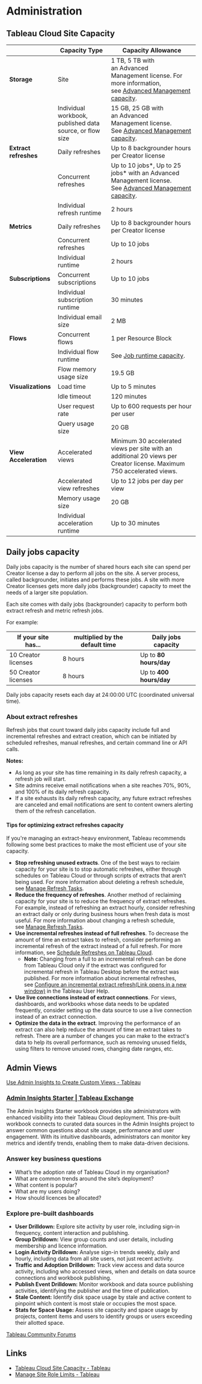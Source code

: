 # Administration

## Tableau Cloud Site Capacity

|                       | Capacity Type                                            | Capacity Allowance                                                                                                                                                                     |
| --------------------- | -------------------------------------------------------- | -------------------------------------------------------------------------------------------------------------------------------------------------------------------------------------- |
| **Storage**           | Site                                                     | 1 TB, 5 TB with an Advanced Management license. For more information, see [Advanced Management capacity](https://help.tableau.com/current/online/en-us/to_site_capacity.htm#advanced). |
|                       | Individual workbook, published data source, or flow size | 15 GB, 25 GB with an Advanced Management license. See [Advanced Management capacity](https://help.tableau.com/current/online/en-us/to_site_capacity.htm#advanced).                     |
| **Extract refreshes** | Daily refreshes                                          | Up to 8 backgrounder hours per Creator license                                                                                                                                         |
|                       | Concurrent refreshes                                     | Up to 10 jobs*, Up to 25 jobs* with an Advanced Management license. See [Advanced Management capacity](https://help.tableau.com/current/online/en-us/to_site_capacity.htm#advanced).   |
|                       | Individual refresh runtime                               | 2 hours                                                                                                                                                                                |
| **Metrics**           | Daily refreshes                                          | Up to 8 backgrounder hours per Creator license                                                                                                                                         |
|                       | Concurrent refreshes                                     | Up to 10 jobs                                                                                                                                                                          |
|                       | Individual runtime                                       | 2 hours                                                                                                                                                                                |
| **Subscriptions**     | Concurrent subscriptions                                 | Up to 10 jobs                                                                                                                                                                          |
|                       | Individual subscription runtime                          | 30 minutes                                                                                                                                                                             |
|                       | Individual email size                                    | 2 MB                                                                                                                                                                                   |
| **Flows**             | Concurrent flows                                         | 1 per Resource Block                                                                                                                                                                   |
|                       | Individual flow runtime                                  | See [Job runtime capacity](https://help.tableau.com/current/online/en-us/to_site_capacity.htm#jobruntimecapacity).                                                                     |
|                       | Flow memory usage size                                   | 19.5 GB                                                                                                                                                                                |
| **Visualizations**    | Load time                                                | Up to 5 minutes                                                                                                                                                                        |
|                       | Idle timeout                                             | 120 minutes                                                                                                                                                                            |
|                       | User request rate                                        | Up to 600 requests per hour per user                                                                                                                                                   |
|                       | Query usage size                                         | 20 GB                                                                                                                                                                                  |
| **View Acceleration** | Accelerated views                                        | Minimum 30 accelerated views per site with an additional 20 views per Creator license. Maximum 750 accelerated views.                                                                  |
|                       | Accelerated view refreshes                               | Up to 12 jobs per day per view                                                                                                                                                         |
|                       | Memory usage size                                        | 20 GB                                                                                                                                                                                  |
|                       | Individual acceleration runtime                          | Up to 30 minutes                                                                                                                                                                       |

## Daily jobs capacity

Daily jobs capacity is the number of shared hours each site can spend per Creator license a day to perform all jobs on the site. A server process, called backgrounder, initiates and performs these jobs. A site with more Creator licenses gets more daily jobs (backgrounder) capacity to meet the needs of a larger site population.

Each site comes with daily jobs (backgrounder) capacity to perform both extract refresh and metric refresh jobs.

For example:

|If your site has...|multiplied by the default time|Daily jobs capacity|
|---|---|---|
|10 Creator licenses|8 hours|Up to **80 hours/day**|
|50 Creator licenses|8 hours|Up to **400 hours/day**|

Daily jobs capacity resets each day at 24:00:00 UTC (coordinated universal time).

### About extract refreshes

Refresh jobs that count toward daily jobs capacity include full and incremental refreshes and extract creation, which can be initiated by scheduled refreshes, manual refreshes, and certain command line or API calls.

**Notes:**

- As long as your site has time remaining in its daily refresh capacity, a refresh job will start.
- Site admins receive email notifications when a site reaches 70%, 90%, and 100% of its daily refresh capacity.
- If a site exhausts its daily refresh capacity, any future extract refreshes are canceled and email notifications are sent to content owners alerting them of the refresh cancellation.

#### Tips for optimizing extract refreshes capacity

If you're managing an extract-heavy environment, Tableau recommends following some best practices to make the most efficient use of your site capacity.

- **Stop refreshing unused extracts**. One of the best ways to reclaim capacity for your site is to stop automatic refreshes, either through schedules on Tableau Cloud or through scripts of extracts that aren’t being used. For more information about deleting a refresh schedule, see [Manage Refresh Tasks](https://help.tableau.com/current/online/en-us/task.htm).
- **Reduce the frequency of refreshes**. Another method of reclaiming capacity for your site is to reduce the frequency of extract refreshes. For example, instead of refreshing an extract hourly, consider refreshing an extract daily or only during business hours when fresh data is most useful. For more information about changing a refresh schedule, see [Manage Refresh Tasks](https://help.tableau.com/current/online/en-us/task.htm).
- **Use incremental refreshes instead of full refreshes**. To decrease the amount of time an extract takes to refresh, consider performing an incremental refresh of the extract instead of a full refresh. For more information, see [Schedule Refreshes on Tableau Cloud](https://help.tableau.com/current/online/en-us/schedule_add.htm).
	- **Note:** Changing from a full to an incremental refresh can be done from Tableau Cloud only if the extract was configured for incremental refresh in Tableau Desktop before the extract was published. For more information about incremental refreshes, see [Configure an incremental extract refresh(Link opens in a new window)](https://help.tableau.com/current/pro/desktop/en-us/extracting_refresh.htm#incremental) in the Tableau User Help.
- **Use live connections instead of extract connections**. For views, dashboards, and workbooks whose data needs to be updated frequently, consider setting up the data source to use a live connection instead of an extract connection.
- **Optimize the data in the extract**. Improving the performance of an extract can also help reduce the amount of time an extract takes to refresh. There are a number of changes you can make to the extract's data to help its overall performance, such as removing unused fields, using filters to remove unused rows, changing date ranges, etc.

## Admin Views

[Use Admin Insights to Create Custom Views - Tableau](https://help.tableau.com/current/online/en-us/adminview_insights.htm)

### [Admin Insights Starter \| Tableau Exchange](https://exchange.tableau.com/en-GB/products/1036)

The Admin Insights Starter workbook provides site administrators with enhanced visibility into their Tableau Cloud deployment. This pre-built workbook connects to curated data sources in the Admin Insights project to answer common questions about site usage, performance and user engagement. With its intuitive dashboards, administrators can monitor key metrics and identify trends, enabling them to make data-driven decisions.

### Answer key business questions

- What’s the adoption rate of Tableau Cloud in my organisation?
- What are common trends around the site’s deployment?
- What content is popular?
- What are my users doing?
- How should licences be allocated?

### Explore pre-built dashboards

- **User Drilldown:** Explore site activity by user role, including sign-in frequency, content interaction and publishing.
- **Group Drilldown:** View group counts and user details, including membership and licence information.
- **Login Activity Drilldown:** Analyse sign-in trends weekly, daily and hourly, including data from all site users, not just recent activity.
- **Traffic and Adoption Drilldown:** Track view access and data source activity, including who accessed views, when and details on data source connections and workbook publishing.
- **Publish Event Drilldown:** Monitor workbook and data source publishing activities, identifying the publisher and the time of publication.
- **Stale Content:** Identify disk space usage by stale and active content to pinpoint which content is most stale or occupies the most space.
- **Stats for Space Usage:** Assess site capacity and space usage by projects, content items and users to identify groups or users exceeding their allotted space.

[Tableau Community Forums](https://community.tableau.com/s/question/0D54T00000C6S5nSAF/this-workbook-contains-a-data-source-that-is-dependent-on-a-different-tableau-server-multiple-tableau-server-connections-are-not-s)

## Links

- [Tableau Cloud Site Capacity - Tableau](https://help.tableau.com/current/online/en-us/to_site_capacity.htm)
- [Manage Site Role Limits - Tableau](https://help.tableau.com/current/online/en-us/cloud_manager_site_role_limit.htm)